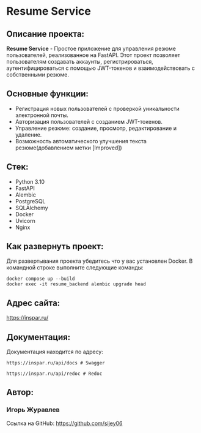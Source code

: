 # Resume Service
## Описание проекта:
**Resume Service** - Простое приложение для управления резюме пользователей, реализованное на FastAPI. Этот проект позволяет пользователям создавать аккаунты, регистрироваться, аутентифицироваться с помощью JWT-токенов и взаимодействовать с собственными резюме.
## Основные функции:
- Регистрация новых пользователей с проверкой уникальности электронной почты.
- Авторизация пользователей с созданием JWT-токенов.
- Управление резюме: создание, просмотр, редактирование и удаление.
- Возможность автоматического улучшения текста резюме(добавлением метки [Improved])
## Стек:
- Python 3.10
- FastAPI
- Alembic
- PostgreSQL
- SQLAlchemy
- Docker
- Uvicorn
- Nginx
## Как развернуть проект:
Для развертывания проекта убедитесь что у вас установлен Docker.
В командной строке выполните следующие команды:
```
docker compose up --build
docker exec -it resume_backend alembic upgrade head
```
## Адрес сайта:
https://inspar.ru/
## Документация:
Документация находится по адресу:
```
https://inspar.ru/api/docs # Swagger
```
```
https://inspar.ru/api/redoc # Redoc
```
## Автор:
### Игорь Журавлев
Ссылка на GitHub:
https://github.com/sijey06